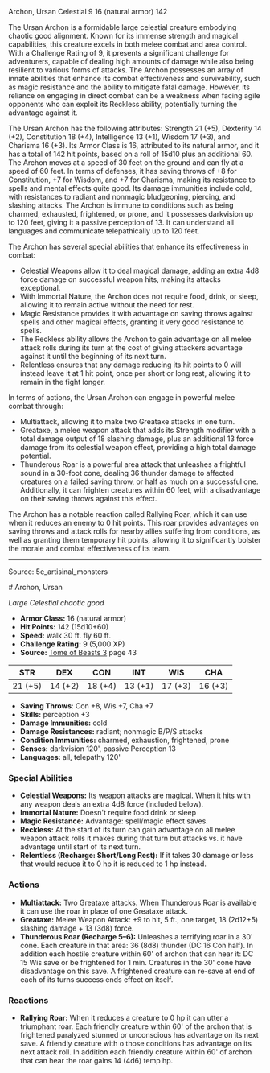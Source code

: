 <MonsterName/>Archon, Ursan</MonsterName>
<CreatureType/>Celestial</CreatureType>
<CR/>9</CR>
<AC/>16 (natural armor)</AC>
<HP/>142</HP>
<summary>The Ursan Archon is a formidable large celestial creature embodying chaotic good alignment. Known for its immense strength and magical capabilities, this creature excels in both melee combat and area control. With a Challenge Rating of 9, it presents a significant challenge for adventurers, capable of dealing high amounts of damage while also being resilient to various forms of attacks. The Archon possesses an array of innate abilities that enhance its combat effectiveness and survivability, such as magic resistance and the ability to mitigate fatal damage. However, its reliance on engaging in direct combat can be a weakness when facing agile opponents who can exploit its Reckless ability, potentially turning the advantage against it.</summary>

<detail>

The Ursan Archon has the following attributes: Strength 21 (+5), Dexterity 14 (+2), Constitution 18 (+4), Intelligence 13 (+1), Wisdom 17 (+3), and Charisma 16 (+3). Its Armor Class is 16, attributed to its natural armor, and it has a total of 142 hit points, based on a roll of 15d10 plus an additional 60. The Archon moves at a speed of 30 feet on the ground and can fly at a speed of 60 feet. In terms of defenses, it has saving throws of +8 for Constitution, +7 for Wisdom, and +7 for Charisma, making its resistance to spells and mental effects quite good. Its damage immunities include cold, with resistances to radiant and nonmagic bludgeoning, piercing, and slashing attacks. The Archon is immune to conditions such as being charmed, exhausted, frightened, or prone, and it possesses darkvision up to 120 feet, giving it a passive perception of 13. It can understand all languages and communicate telepathically up to 120 feet.

The Archon has several special abilities that enhance its effectiveness in combat: 

- Celestial Weapons allow it to deal magical damage, adding an extra 4d8 force damage on successful weapon hits, making its attacks exceptional.
- With Immortal Nature, the Archon does not require food, drink, or sleep, allowing it to remain active without the need for rest.
- Magic Resistance provides it with advantage on saving throws against spells and other magical effects, granting it very good resistance to spells.
- The Reckless ability allows the Archon to gain advantage on all melee attack rolls during its turn at the cost of giving attackers advantage against it until the beginning of its next turn.
- Relentless ensures that any damage reducing its hit points to 0 will instead leave it at 1 hit point, once per short or long rest, allowing it to remain in the fight longer.

In terms of actions, the Ursan Archon can engage in powerful melee combat through:

- Multiattack, allowing it to make two Greataxe attacks in one turn.
- Greataxe, a melee weapon attack that adds its Strength modifier with a total damage output of 18 slashing damage, plus an additional 13 force damage from its celestial weapon effect, providing a high total damage potential.
- Thunderous Roar is a powerful area attack that unleashes a frightful sound in a 30-foot cone, dealing 36 thunder damage to affected creatures on a failed saving throw, or half as much on a successful one. Additionally, it can frighten creatures within 60 feet, with a disadvantage on their saving throws against this effect.

The Archon has a notable reaction called Rallying Roar, which it can use when it reduces an enemy to 0 hit points. This roar provides advantages on saving throws and attack rolls for nearby allies suffering from conditions, as well as granting them temporary hit points, allowing it to significantly bolster the morale and combat effectiveness of its team.</detail>



---

Source: 5e_artisinal_monsters

<statblock>
# Archon, Ursan

*Large* *Celestial* *chaotic good*

- **Armor Class:** 16 (natural armor)
- **Hit Points:** 142 (15d10+60)
- **Speed:** walk 30 ft. fly 60 ft.
- **Challenge Rating:** 9 (5,000 XP)
- **Source:** [Tome of Beasts 3](https://koboldpress.com/kpstore/product/tome-of-beasts-3-for-5th-edition/) page 43

| STR | DEX | CON | INT | WIS | CHA |
| --- | --- | --- | --- | --- | --- |
| 21 (+5) | 14 (+2) | 18 (+4) | 13 (+1) | 17 (+3) | 16 (+3) |

- **Saving Throws**: Con +8, Wis +7, Cha +7
- **Skills:** perception +3
- **Damage Immunities:** cold
- **Damage Resistances:** radiant; nonmagic B/P/S attacks
- **Condition Immunities:** charmed, exhaustion, frightened, prone
- **Senses:** darkvision 120', passive Perception 13
- **Languages:** all, telepathy 120'

### Special Abilities

- **Celestial Weapons:** Its weapon attacks are magical. When it hits with any weapon deals an extra 4d8 force (included below).
- **Immortal Nature:** Doesn't require food drink or sleep
- **Magic Resistance:** Advantage: spell/magic effect saves.
- **Reckless:** At the start of its turn can gain advantage on all melee weapon attack rolls it makes during that turn but attacks vs. it have advantage until start of its next turn.
- **Relentless (Recharge: Short/Long Rest):** If it takes 30 damage or less that would reduce it to 0 hp it is reduced to 1 hp instead.

### Actions

- **Multiattack:** Two Greataxe attacks. When Thunderous Roar is available it can use the roar in place of one Greataxe attack.
- **Greataxe:** Melee Weapon Attack: +9 to hit, 5 ft., one target, 18 (2d12+5) slashing damage + 13 (3d8) force.
- **Thunderous Roar (Recharge 5–6):** Unleashes a terrifying roar in a 30' cone. Each creature in that area: 36 (8d8) thunder (DC 16 Con half). In addition each hostile creature within 60' of archon that can hear it: DC 15 Wis save or be frightened for 1 min. Creatures in the 30' cone have disadvantage on this save. A frightened creature can re-save at end of each of its turns success ends effect on itself.

### Reactions

- **Rallying Roar:** When it reduces a creature to 0 hp it can utter a triumphant roar. Each friendly creature within 60' of the archon that is frightened paralyzed stunned or unconscious has advantage on its next save. A friendly creature with o those conditions has advantage on its next attack roll. In addition each friendly creature within 60' of archon that can hear the roar gains 14 (4d6) temp hp.


</statblock>


